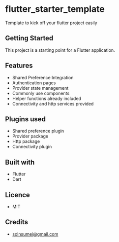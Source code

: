 # flutter_starter_template

Template to kick off your flutter project easily

## Getting Started

This project is a starting point for a Flutter application.

## Features
- Shared Preference Integration
- Authentication pages
- Provider state management
- Commonly use components
- Helper functions already included
- Connectivity and http services provided

## Plugins used
- Shared preference plugin
- Provider package
- Http package
- Connectivity plugin

## Built with 
- Flutter
- Dart

## Licence
- MIT

## Credits
- solnsumei@gmail.com
 
